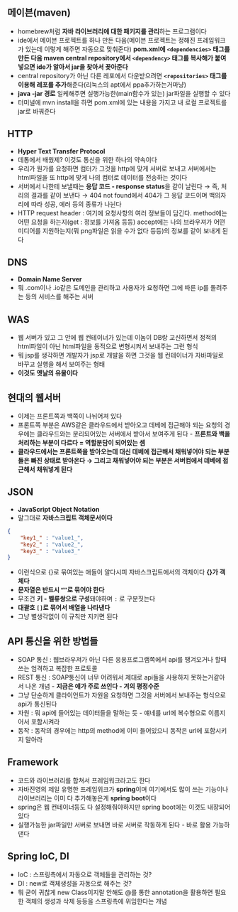 ## 메이븐(maven)

- homebrew처럼 **자바 라이브러리에 대한 패키지를 관리**하는 프로그램이다
- ide에서 메이븐 프로젝트를 하나 만든 다음(메이븐 프로젝트는 정해진 프레임워크가 있는데 이렇게 해주면 자동으로 맞춰준다) **pom.xml에 `<dependencies>` 태그를 만든 다음 maven central repository에서 `<dependency>` 태그를 복사해가 붙여넣으면 ide가 알아서 jar을 찾아서 꽂아준다**
- central repository가 아닌 다른 레포에서 다운받으려면 **`<repositories>` 태그를 이용해 레포를 추가**해준다(리눅스의 apt에서 ppa추가하는거마냥)
- **java -jar 경로** 일케해주면 실행가능한(main함수가 있는) jar파일을 실행할 수 있다
- 터미널에 mvn install을 하면 pom.xml에 있는 내용을 가지고 내 로컬 프로젝트를 jar로 바꿔준다

## HTTP

- **Hyper Text Transfer Protocol**
- 데통에서 배웠제? 이것도 통신을 위한 하나의 약속이다
- 우리가 뭔가를 요청하면 컴터가 그것을 http에 맞게 서버로 보내고 서버에서는 html파일을 또 http에 맞게 나의 컴터로 데이터를 전송하는 것이다
- 서버에서 나한테 보낼때는 **응답 코드 - response status**을 같이 날린다 → 즉, 처리의 결과를 같이 보낸다 → 404 not found에서 404가 그 응답 코드이며 백의자리에 따라 성공, 에러 등의 종류가 나뉜다
- HTTP request header : 여기에 요청사항의 여러 정보들이 담긴다. method에는 어떤 요청을 하는지(get : 정보를 가져옴 등등) accept에는 나의 브라우져가 어떤 미디어를 지원하는지(뭐 png파일은 읽을 수가 없다 등등)의 정보를 같이 보내게 된다

## DNS

- **Domain Name Server**
- 뭐 .com이나 .io같은 도메인을 관리하고 사용자가 요청하면 그에 따른 ip를 돌려주는 등의 서비스를 해주는 서버

## WAS

- 웹 서버가 있고 그 안에 웹 컨테이너가 있는데 이놈이 DB랑 교신하면서 정적의 html파일이 아닌 html파일을 동적으로 변형시켜서 보내주는 그런 형식
- 뭐 jsp를 생각하면 개발자가 jsp로 개발을 하면 그것을 웹 컨테이너가 자바파일로 바꾸고 실행을 해서 보여주는 형태
- **이것도 옛날의 유물이다**

## 현대의 웹서버

- 이제는 프론트쪽과 백쪽이 나뉘어져 있다
- 프론트쪽 부분은 AWS같은 클라우드에서 받아오고 데베에 접근해야 되는 요청의 경우에는 클라우드와는 분리되어있는 서버에서 받아서 보여주게 된다 - **프론트와 백을 처리하는 부분이 다르다 = 역할분담이 되어있는 셈**
- **클라우드에서는 프론트쪽을 받아오는데 대신 데베에 접근해서 채워넣어야 되는 부분들은 빠진 상태로 받아온다 → 그리고 채워넣어야 되는 부분은 서버컴에서 데베에 접근해서 채워넣게 된다**

## JSON

- **JavaScript Object Notation**
- 말그대로 **자바스크립트 객체문서이다**

```json
{
    "key1_" : "value1_",
    "key2_" : "value2_",
    "key3_" : "value3_"
}
```

- 이런식으로 {}로 묶여있는 애들이 알다시피 자바스크립트에서의 객체이다 **{}가 객체다**
- **문자열은 반드시 `“”`로 묶어야 한다**
- 무조건 **키 - 벨류쌍으로 구성**돼야하며 `:` 로 구분짓는다
- **대괄호 `[]`로 묶어서 배열을 나타낸다**
- 그냥 별생각없이 이 규칙만 지키면 된다

## API 통신을 위한 방법들

- SOAP 통신 : 웹브라우져가 아닌 다른 응용프로그램쪽에서 api를 땡겨오거나 할때 쓰는 엄격하고 복잡한 프로토콜
- REST 통신 : SOAP통신이 너무 어려워서 제대로 api들을 사용하지 못하는거같아서 나온 개념 - **지금은 얘가 주로 쓰인다 - 겨의 평정수준**
- 그냥 단순하게 클라이언트가 자원을 요청하면 그것을 서버에서 보내주는 형식으로 api가 통신된다
- 자원 : 뭐 api에 들어있는 데이터들을 말하는 듯 - 얘네를 url에 복수형으로 이름지어서 포함시켜라
- 동작 : 동작의 경우에는 http의 method에 이미 들어있으니 동작은 url에 포함시키지 말아라

## Framework

- 코드와 라이브러리를 합쳐서 프레임워크라고도 한다
- 자바진영의 제일 유명한 프레임위크가 **spring**이며 여기에서도 많이 쓰는 기능이나 라이브러리는 이미 다 추가해놓은게 **spring boot**이다
- spring은 웹 컨테이너등도 다 설정해줘야하지만 spring boot에는 이것도 내장되어 있다
- 실행가능한 jar파일만 서버로 보내면 바로 서버로 작동하게 된다 - 바로 활용 가능하댄다

## Spring IoC, DI

- IoC : 스프링측에서 자동으로 객체들을 관리하는 것?
- DI : new로 객체생성을 자동으로 해주는 것?
- 뭐 굳이 귀찮게 new Class이지랄 안해도 @를 통한 annotation을 활용하면 필요한 객체의 생성과 삭제 등등을 스프링측에 위임한다는 개념